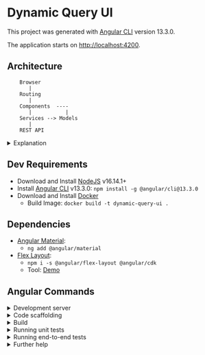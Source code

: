 # Dynamic Query UI

This project was generated with [Angular CLI](https://github.com/angular/angular-cli) version 13.3.0.

The application starts on [http://localhost:4200](http://localhost:4200).

## Architecture

```
    Browser
       |
    Routing
       |
    Components  ----
       |           |
    Services --> Models
       |
    REST API
```

<details>
  <summary>Explanation</summary>

* Browser = `localhost:4200`
* Routing = [routing module](src/app/app-routing.module.ts)
* Components = [component-package](src/app/components)
* Services = [service-package](src/app/services)
* Models = [model-package](src/app/models)
* REST API = `localhost:8080`

</details>

## Dev Requirements

* Download and Install [NodeJS](https://nodejs.org/) v16.14.1+
* Install [Angular CLI](https://github.com/angular/angular-cli) v13.3.0: `npm install -g @angular/cli@13.3.0`
* Download and Install [Docker](https://docs.docker.com/desktop/windows/install/)
  * Build Image: `docker build -t dynamic-query-ui .`

## Dependencies

* [Angular Material](https://material.angular.io/guide/getting-started):
  * `ng add @angular/material`
* [Flex Layout](https://github.com/angular/flex-layout):
  * `npm i -s @angular/flex-layout @angular/cdk`
  * Tool: [Demo](https://tburleson-layouts-demos.firebaseapp.com/#/docs)

## Angular Commands

<details>
  <summary>Development server</summary>

Run `ng serve` for a dev server. Navigate to `http://localhost:4200/`. The application will automatically reload if you
change any of the source files.
</details>

<details>
  <summary>Code scaffolding</summary>

Run `ng generate component component-name` to generate a new component. You can also
use `ng generate directive|pipe|service|class|guard|interface|enum|module`.
</details>

<details>
  <summary>Build</summary>
Run `ng build` to build the project. The build artifacts will be stored in the `dist/` directory.
</details>

<details>
  <summary>Running unit tests</summary>

Run `ng test` to execute the unit tests via [Karma](https://karma-runner.github.io).
</details>

<details>
  <summary>Running end-to-end tests</summary>

Run `ng e2e` to execute the end-to-end tests via a platform of your choice. To use this command, you need to first add a
package that implements end-to-end testing capabilities.
</details>

<details>
  <summary>Further help</summary>

To get more help on the Angular CLI use `ng help` or go check out
the [Angular CLI Overview and Command Reference](https://angular.io/cli) page.
</details>
